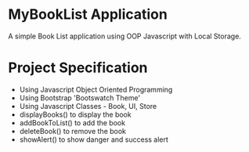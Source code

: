 # MyBookList Application

A simple Book List application using OOP Javascript with Local Storage.

# Project Specification

- Using Javascript Object Oriented Programming
- Using Bootstrap 'Bootswatch Theme'
- Using Javascript Classes - Book, UI, Store
- displayBooks() to display the book
- addBookToList() to add the book
- deleteBook() to remove the book
- showAlert() to show danger and success alert

